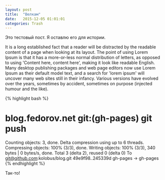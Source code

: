 ```yaml
---
layout: post
title:  "Велкам"
date:   2015-12-05 01:01:01
categories: Trash
---
```


Это тестовый пост. Я оставлю его для истории.

It is a long established fact that a reader will be distracted by the readable content of a page when looking at its layout. The point of using Lorem Ipsum is that it has a more-or-less normal distribution of letters, as opposed to using 'Content here, content here', making it look like readable English. Many desktop publishing packages and web page editors now use Lorem Ipsum as their default model text, and a search for 'lorem ipsum' will uncover many web sites still in their infancy. Various versions have evolved over the years, sometimes by accident, sometimes on purpose (injected humour and the like).

{% highlight bash %}
#  blog.fedorov.net git:(gh-pages) git push                 
Counting objects: 3, done.
Delta compression using up to 6 threads.
Compressing objects: 100% (3/3), done.
Writing objects: 100% (3/3), 340 bytes | 0 bytes/s, done.
Total 3 (delta 2), reused 0 (delta 0)
To git@github.com:kolobus/blog.git
   49e9f98..245339d  gh-pages -> gh-pages
{% endhighlight %}

Так-то!

